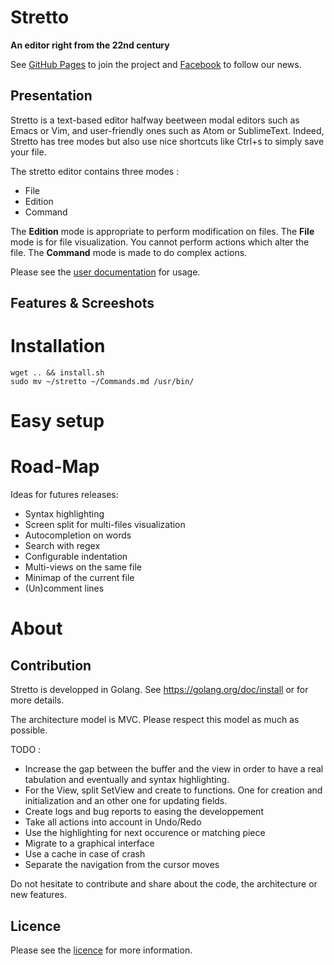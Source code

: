 # Stretto
**An editor right from the 22nd century**

See [GitHub Pages](http://stretto-editor.github.io/) to join the project and [Facebook](https://www.facebook.com/Stretto-841328495972117/?fref=ts) to follow our news.

## Presentation

Stretto is a text-based editor halfway beetween modal editors such as Emacs or Vim,
and user-friendly ones such as Atom or SublimeText. Indeed, Stretto has tree modes
but also use nice shortcuts like Ctrl+s to simply save your file.

The stretto editor contains three modes :
 * File
 * Edition
 * Command

The **Edition** mode is appropriate to perform modification on files. The **File**
mode is for file visualization. You cannot perform actions which alter the file.
The **Command** mode is made to do complex actions.

Please see the [user documentation](Commands.md) for usage.

## Features & Screeshots


# Installation

```
wget .. && install.sh
sudo mv ~/stretto ~/Commands.md /usr/bin/
```

# Easy setup


# Road-Map

Ideas for futures releases:
 * Syntax highlighting
 * Screen split for multi-files visualization
 * Autocompletion on words
 * Search with regex
 * Configurable indentation
 * Multi-views on the same file
 * Minimap of the current file
 * (Un)comment lines

# About
## Contribution

Stretto is developped in Golang. See https://golang.org/doc/install or for
more details.

The architecture model is MVC. Please respect this model as much as possible.

TODO :
 * Increase the gap between the buffer and the view in order to have a real
tabulation and eventually and syntax highlighting.
 * For the View, split SetView and create to functions. One for creation and
initialization and an other one for updating fields.
 * Create logs and bug reports to easing the developpement
 * Take all actions into account in Undo/Redo
 * Use the highlighting for next occurence or matching piece
 * Migrate to a graphical interface
 * Use a cache in case of crash
 * Separate the navigation from the cursor moves

Do not hesitate to contribute and share about the code, the architecture or new features.

## Licence

Please see the [licence](LICENCE) for more information.
